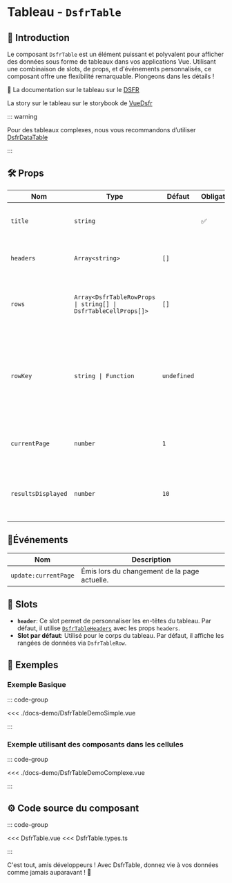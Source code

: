 # Tableau - `DsfrTable`

## 🌟 Introduction

Le composant `DsfrTable` est un élément puissant et polyvalent pour afficher des données sous forme de tableaux dans vos applications Vue. Utilisant une combinaison de slots, de props, et d'événements personnalisés, ce composant offre une flexibilité remarquable. Plongeons dans les détails !

🏅 La documentation sur le tableau sur le [DSFR](https://www.systeme-de-design.gouv.fr/elements-d-interface/composants/tableau/)

<VIcon name="vi-file-type-storybook" /> La story sur le tableau sur le storybook de [VueDsfr](https://storybook.vue-ds.fr/?path=/docs/composants-dsfrtable--docs)

::: warning

Pour des tableaux complexes, nous vous recommandons d’utiliser [DsfrDataTable](/composants/DsfrDataTable)

:::

## 🛠️ Props

| Nom               | Type                                           | Défaut    | Obligatoire | Description                                                                                         |
|-------------------|------------------------------------------------|-----------|-------------|-----------------------------------------------------------------------------------------------------|
| `title`         | `string`                                |      |    ✅         | Les en-têtes de votre tableau.                                                                      |
| `headers`         | `Array<string>`                                | `[]`      |             | Les en-têtes de votre tableau.                                                                      |
| `rows`            | `Array<DsfrTableRowProps \| string[] \| DsfrTableCellProps[]>` | `[]`      |             | Les données de chaque rangée dans le tableau.                                                       |
| `rowKey`          | `string \| Function`                           | `undefined`|             | Une clé unique pour chaque rangée, utilisée pour optimiser la mise à jour du DOM.                   |
| `currentPage`     | `number`                                       | `1`       |             | La page actuelle dans la pagination du tableau.                                                     |
| `resultsDisplayed`| `number`                                       | `10`      |             | Le nombre de résultats affichés par page dans la pagination.                                        |

## 📡Événements

| Nom                  | Description                                     |
|----------------------|-------------------------------------------------|
| `update:currentPage` | Émis lors du changement de la page actuelle.    |

## 🧩 Slots

- **`header`**: Ce slot permet de personnaliser les en-têtes du tableau. Par défaut, il utilise [`DsfrTableHeaders`](./DsfrTableHeader.md) avec les props `headers`.
- **Slot par défaut**: Utilisé pour le corps du tableau. Par défaut, il affiche les rangées de données via `DsfrTableRow`.

## 📝 Exemples

### Exemple Basique

::: code-group

<Story data-title="Démo basique" min-h="260px">
  <div class="fr-container">
    <DsfrTableDemoSimple />
  </div>
</Story>

<<< ./docs-demo/DsfrTableDemoSimple.vue

:::

### Exemple utilisant des composants dans les cellules

::: code-group

<Story data-title="Démo basique" min-h="260px">
  <div class="fr-container">
    <DsfrTableDemoComplexe />
  </div>
</Story>

<<< ./docs-demo/DsfrTableDemoComplexe.vue

:::

## ⚙️ Code source du composant

::: code-group

<<< DsfrTable.vue
<<< DsfrTable.types.ts

:::

C'est tout, amis développeurs ! Avec DsfrTable, donnez vie à vos données comme jamais auparavant ! 🎉

<script setup lang="ts">
import DsfrTableDemoSimple from './docs-demo/DsfrTableDemoSimple.vue'
import DsfrTableDemoComplexe from './docs-demo/DsfrTableDemoComplexe.vue'
import VIcon from '../VIcon/VIcon.vue'
</script>

